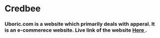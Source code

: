 <html>
<h1>Credbee</h1>

<h3>
 Uboric.com is a website which primarily deals with apperal. It is an e-commerece website. 
 Live link of the website <a href="https://netlify-thinks-fp04376study-gmail-com-is-great-e1d86.netlify.app/" target="_blank"> Here </a>.</h3>
